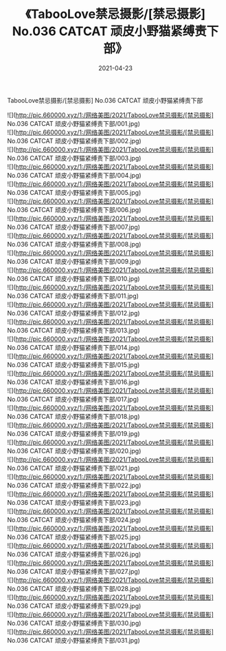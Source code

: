 ﻿---
layout: post
title:  《TabooLove禁忌摄影/[禁忌摄影] No.036 CATCAT 顽皮小野猫紧缚责下部》
date:   2021-04-23
img: http://pic.660000.xyz/1:/网络美图/2021/TabooLove禁忌摄影/[禁忌摄影] No.036 CATCAT 顽皮小野猫紧缚责下部/000.jpg
categories: [美女, 清纯, 唯美]
---

TabooLove禁忌摄影/[禁忌摄影] No.036 CATCAT 顽皮小野猫紧缚责下部

 ![](http://pic.660000.xyz/1:/网络美图/2021/TabooLove禁忌摄影/[禁忌摄影] No.036 CATCAT 顽皮小野猫紧缚责下部/001.jpg) <br>![](http://pic.660000.xyz/1:/网络美图/2021/TabooLove禁忌摄影/[禁忌摄影] No.036 CATCAT 顽皮小野猫紧缚责下部/002.jpg) <br>![](http://pic.660000.xyz/1:/网络美图/2021/TabooLove禁忌摄影/[禁忌摄影] No.036 CATCAT 顽皮小野猫紧缚责下部/003.jpg) <br>![](http://pic.660000.xyz/1:/网络美图/2021/TabooLove禁忌摄影/[禁忌摄影] No.036 CATCAT 顽皮小野猫紧缚责下部/004.jpg) <br>![](http://pic.660000.xyz/1:/网络美图/2021/TabooLove禁忌摄影/[禁忌摄影] No.036 CATCAT 顽皮小野猫紧缚责下部/005.jpg) <br>![](http://pic.660000.xyz/1:/网络美图/2021/TabooLove禁忌摄影/[禁忌摄影] No.036 CATCAT 顽皮小野猫紧缚责下部/006.jpg) <br>![](http://pic.660000.xyz/1:/网络美图/2021/TabooLove禁忌摄影/[禁忌摄影] No.036 CATCAT 顽皮小野猫紧缚责下部/007.jpg) <br>![](http://pic.660000.xyz/1:/网络美图/2021/TabooLove禁忌摄影/[禁忌摄影] No.036 CATCAT 顽皮小野猫紧缚责下部/008.jpg) <br>![](http://pic.660000.xyz/1:/网络美图/2021/TabooLove禁忌摄影/[禁忌摄影] No.036 CATCAT 顽皮小野猫紧缚责下部/009.jpg) <br>![](http://pic.660000.xyz/1:/网络美图/2021/TabooLove禁忌摄影/[禁忌摄影] No.036 CATCAT 顽皮小野猫紧缚责下部/010.jpg) <br>![](http://pic.660000.xyz/1:/网络美图/2021/TabooLove禁忌摄影/[禁忌摄影] No.036 CATCAT 顽皮小野猫紧缚责下部/011.jpg) <br>![](http://pic.660000.xyz/1:/网络美图/2021/TabooLove禁忌摄影/[禁忌摄影] No.036 CATCAT 顽皮小野猫紧缚责下部/012.jpg) <br>![](http://pic.660000.xyz/1:/网络美图/2021/TabooLove禁忌摄影/[禁忌摄影] No.036 CATCAT 顽皮小野猫紧缚责下部/013.jpg) <br>![](http://pic.660000.xyz/1:/网络美图/2021/TabooLove禁忌摄影/[禁忌摄影] No.036 CATCAT 顽皮小野猫紧缚责下部/014.jpg) <br>![](http://pic.660000.xyz/1:/网络美图/2021/TabooLove禁忌摄影/[禁忌摄影] No.036 CATCAT 顽皮小野猫紧缚责下部/015.jpg) <br>![](http://pic.660000.xyz/1:/网络美图/2021/TabooLove禁忌摄影/[禁忌摄影] No.036 CATCAT 顽皮小野猫紧缚责下部/016.jpg) <br>![](http://pic.660000.xyz/1:/网络美图/2021/TabooLove禁忌摄影/[禁忌摄影] No.036 CATCAT 顽皮小野猫紧缚责下部/017.jpg) <br>![](http://pic.660000.xyz/1:/网络美图/2021/TabooLove禁忌摄影/[禁忌摄影] No.036 CATCAT 顽皮小野猫紧缚责下部/018.jpg) <br>![](http://pic.660000.xyz/1:/网络美图/2021/TabooLove禁忌摄影/[禁忌摄影] No.036 CATCAT 顽皮小野猫紧缚责下部/019.jpg) <br>![](http://pic.660000.xyz/1:/网络美图/2021/TabooLove禁忌摄影/[禁忌摄影] No.036 CATCAT 顽皮小野猫紧缚责下部/020.jpg) <br>![](http://pic.660000.xyz/1:/网络美图/2021/TabooLove禁忌摄影/[禁忌摄影] No.036 CATCAT 顽皮小野猫紧缚责下部/021.jpg) <br>![](http://pic.660000.xyz/1:/网络美图/2021/TabooLove禁忌摄影/[禁忌摄影] No.036 CATCAT 顽皮小野猫紧缚责下部/022.jpg) <br>![](http://pic.660000.xyz/1:/网络美图/2021/TabooLove禁忌摄影/[禁忌摄影] No.036 CATCAT 顽皮小野猫紧缚责下部/023.jpg) <br>![](http://pic.660000.xyz/1:/网络美图/2021/TabooLove禁忌摄影/[禁忌摄影] No.036 CATCAT 顽皮小野猫紧缚责下部/024.jpg) <br>![](http://pic.660000.xyz/1:/网络美图/2021/TabooLove禁忌摄影/[禁忌摄影] No.036 CATCAT 顽皮小野猫紧缚责下部/025.jpg) <br>![](http://pic.660000.xyz/1:/网络美图/2021/TabooLove禁忌摄影/[禁忌摄影] No.036 CATCAT 顽皮小野猫紧缚责下部/026.jpg) <br>![](http://pic.660000.xyz/1:/网络美图/2021/TabooLove禁忌摄影/[禁忌摄影] No.036 CATCAT 顽皮小野猫紧缚责下部/027.jpg) <br>![](http://pic.660000.xyz/1:/网络美图/2021/TabooLove禁忌摄影/[禁忌摄影] No.036 CATCAT 顽皮小野猫紧缚责下部/028.jpg) <br>![](http://pic.660000.xyz/1:/网络美图/2021/TabooLove禁忌摄影/[禁忌摄影] No.036 CATCAT 顽皮小野猫紧缚责下部/029.jpg) <br>![](http://pic.660000.xyz/1:/网络美图/2021/TabooLove禁忌摄影/[禁忌摄影] No.036 CATCAT 顽皮小野猫紧缚责下部/030.jpg) <br>![](http://pic.660000.xyz/1:/网络美图/2021/TabooLove禁忌摄影/[禁忌摄影] No.036 CATCAT 顽皮小野猫紧缚责下部/031.jpg) <br>